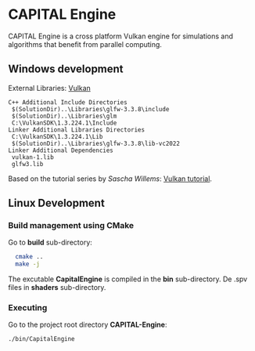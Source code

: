 # CAPITAL Engine

CAPITAL Engine is a cross platform Vulkan engine for simulations and algorithms that benefit from parallel computing.

## Windows development

External Libraries: [Vulkan](https://vulkan-tutorial.com/Development_environment)

```text
C++ Additional Include Directories
 $(SolutionDir)..\Libraries\glfw-3.3.8\include
 $(SolutionDir)..\Libraries\glm
 C:\VulkanSDK\1.3.224.1\Include
Linker Additional Libraries Directories
 C:\VulkanSDK\1.3.224.1\Lib
 $(SolutionDir)..\Libraries\glfw-3.3.8\lib-vc2022
Linker Additional Dependencies
 vulkan-1.lib
 glfw3.lib
```

Based on the tutorial series by *Sascha Willems*: [Vulkan tutorial](https://vulkan-tutorial.com/Introduction).

## Linux Development

### Build management using CMake

Go to **build** sub-directory:

```bash
  cmake ..
  make -j
```

The excutable **CapitalEngine** is compiled in the **bin** sub-directory.
De .spv files in **shaders** sub-directory.

### Executing

Go to the project root directory **CAPITAL-Engine**:

```bash
./bin/CapitalEngine
```
